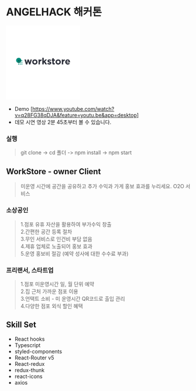 # ANGELHACK 해커톤

<img src="./public/images/Logo.png" width="40%" height="30%" title="Workstore" alt="Workstore"></img>

* Demo [https://www.youtube.com/watch?v=q28FG38qDJA&feature=youtu.be&app=desktop]
* 데모 시연 영상 2분 45초부터 볼 수 있습니다.

### 실행 
> git clone -> cd 폴더 -> npm install -> npm start

## WorkStore - owner Client
> 미운영 시간에 공간을 공유하고 추가 수익과 가게 홍보 효과를 누리세요.
> O2O 서비스 

### 소상공인
>1.점포 유휴 자산을 활용하여 부가수익 창출    
>2.간편한 공간 등록 절차    
>3.무인 서비스로 인건비 부담 없음    
>4.제휴 업체로 노출되어 홍보 효과    
>5.운영 홍보비 절감 (예약 성사에 대한 수수료 부과)

### 프리랜서, 스타트업
>1.점포 미운영시간 일, 월 단위 예약     
>2.집 근처 가까운 점포 이용    
>3.언택트 소비 - 미 운영시간 QR코드로 출입 관리    
>4.다양한 점포 외식 할인 혜택   

## Skill Set

+ React hooks
+ Typescript
+ styled-components
+ React-Router v5
+ React-redux
+ redux-thunk
+ react-icons
+ axios